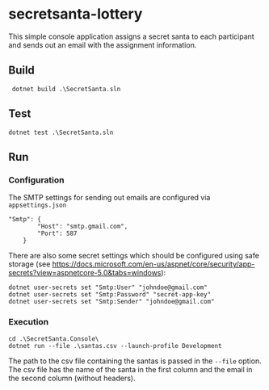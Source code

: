 # secretsanta-lottery
This simple console application assigns a secret santa to each participant and sends out an email with the assignment information.

## Build

`` dotnet build .\SecretSanta.sln``

## Test

``dotnet test .\SecretSanta.sln``

## Run

### Configuration

The SMTP settings for sending out emails are configured via `appsettings.json`

```
"Smtp": {
        "Host": "smtp.gmail.com",
        "Port": 587
    }
```

There are also some secret settings which should be configured using safe storage (see https://docs.microsoft.com/en-us/aspnet/core/security/app-secrets?view=aspnetcore-5.0&tabs=windows):
```
dotnet user-secrets set "Smtp:User" "johndoe@gmail.com"
dotnet user-secrets set "Smtp:Password" "secret-app-key"
dotnet user-secrets set "Smtp:Sender" "johndoe@gmail.com"
```

### Execution

```
cd .\SecretSanta.Console\
dotnet run --file .\santas.csv --launch-profile Development
```

The path to the csv file containing the santas is passed in the `--file` option. The csv file has the name of the santa in the first column and the email in the second column (without headers).